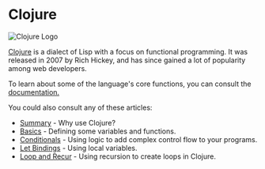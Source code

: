 # Clojure

![Clojure Logo](http://i.imgur.com/bxuV5nJ.png)

[Clojure](https://clojure.org/) is a dialect of Lisp with a focus on functional programming. It was released in 2007 by Rich Hickey, and has since gained a lot of popularity among web developers.

To learn about some of the language's core functions, you can consult the [documentation.](https://clojuredocs.org/)

You could also consult any of these articles:

- [Summary](Clojure-Summary) - Why use Clojure?
- [Basics](Clojure-Basics) - Defining some variables and functions.
- [Conditionals](Clojure-Conditionals) - Using logic to add complex control flow to your programs.
- [Let Bindings](Clojure-Let-Bindings) - Using local variables.
- [Loop and Recur](Clojure-Loop-Recur) - Using recursion to create loops in Clojure.
